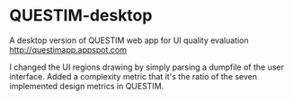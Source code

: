 # QUESTIM-desktop
 A desktop version of QUESTIM web app for UI quality evaluation http://questimapp.appspot.com

I changed the UI regions drawing by simply parsing a dumpfile of the user interface.
Added a complexity metric that it's the ratio of the seven implemented design metrics in QUESTIM.
